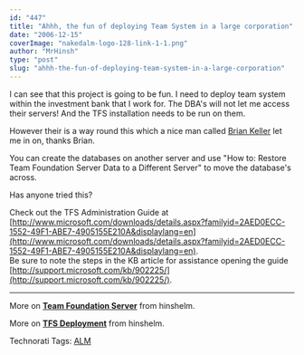 ```yaml
---
id: "447"
title: "Ahhh, the fun of deploying Team System in a large corporation"
date: "2006-12-15"
coverImage: "nakedalm-logo-128-link-1-1.png"
author: "MrHinsh"
type: "post"
slug: "ahhh-the-fun-of-deploying-team-system-in-a-large-corporation"
---
```


I can see that this project is going to be fun. I need to deploy team system within the investment bank that I work for. The DBA's will not let me access their servers! And the TFS installation needs to be run on them.

However their is a way round this which a nice man called [Brian Keller](http://blogs.msdn.com/briankel/ "Brian Keller") let me in on, thanks Brian.

You can create the databases on another server and use "How to: Restore Team Foundation Server Data to a Different Server" to move the database's across.

Has anyone tried this?

Check out the TFS Administration Guide at [http://www.microsoft.com/downloads/details.aspx?familyid=2AED0ECC-1552-49F1-ABE7-4905155E210A&displaylang=en](http://www.microsoft.com/downloads/details.aspx?familyid=2AED0ECC-1552-49F1-ABE7-4905155E210A&displaylang=en).  
Be sure to note the steps in the KB article for assistance opening the guide [http://support.microsoft.com/kb/902225/](http://support.microsoft.com/kb/902225/).

* * *

More on [**Team Foundation Server**](http://geekswithblogs.net/Providers/BlogEntryEditor/FCKeditor/editor/) from hinshelm.

More on [**TFS Deployment**](/hinshelm/category/5992.aspx) from hinshelm.

Technorati Tags: [ALM](http://technorati.com/tags/ALM)




